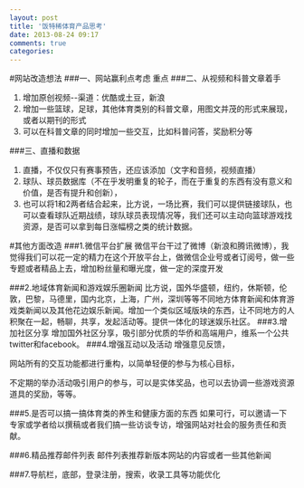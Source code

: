 ```yaml
---
layout: post
title: '饭特稀体育产品思考'
date: 2013-08-24 09:17
comments: true
categories: 
---
```

#网站改造想法
###一、网站赢利点考虑
重点
###二、从视频和科普文章着手
1. 增加原创视频--渠道：优酷或土豆，新浪
2. 增加一些篮球，足球，其他体育类别的科普文章，用图文并茂的形式来展现，或者以期刊的形式
3. 可以在科普文章的同时增加一些交互，比如科普问答，奖励积分等

###三、直播和数据
1. 直播，不仅仅只有赛事预告，还应该添加（文字和音频，视频直播）
2. 球队、球员数据库（不在乎发明重复的轮子，而在于重复的东西有没有意义和价值，是否有提升和创新），
3. 也可以将1和2两者结合起来，比方说，一场比赛，我们可以提供链接球队，也可以查看球队近期战绩，球队球员表现情况等，我们还可以主动向篮球游戏找资源，是否可以拿到每日涨幅榜之类的统计数据。

#其他方面改造
###1.微信平台扩展
   微信平台干过了微博（新浪和腾讯微博），我觉得我们可以花一定的精力在这个开放平台上，做微信企业号或者订阅号，做一些专题或者精品上去，增加粉丝量和曝光度，做一定的深度开发

###2.地域体育新闻和游戏娱乐圈新闻
   比方说，国外华盛顿，纽约，休斯顿，伦敦，巴黎，马德里，国内北京，上海，广州，深圳等等不同地方体育新闻和体育游戏类新闻以及其他花边娱乐新闻。增加一个类似区域版块的东西，让不同地方的人积聚在一起，畅聊，共享，发起活动等。提供一体化的球迷娱乐社区。
###3.增加社区分享
   增加国外社区分享，吸引部分优质的华侨和高端用户，维系一个公共twitter和facebook。
###4.增强互动以及活动
   增强意见反馈，

   网站所有的交互功能都进行重构，以简单轻便的参与为核心目标，

   不定期的举办活动吸引用户的参与，可以是实体奖品，也可以去协调一些游戏资源道具的奖励，等等。
<!-- more -->
###5.是否可以搞一搞体育类的养生和健康方面的东西
   如果可行，可以邀请一下专家或学者给以撰稿或者我们搞一些访谈专访，增强网站对社会的服务责任和贡献。

###6.精品推荐邮件列表
   邮件列表推荐新版本网站的内容或者一些其他新闻

###7.导航栏，底部，登录注册，搜索，收录工具等功能优化
